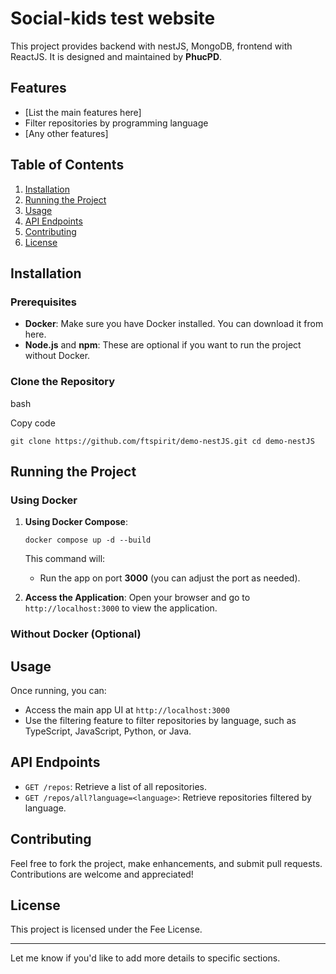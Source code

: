 # Social-kids test website

This project provides backend with nestJS, MongoDB, frontend with ReactJS. It is designed and maintained by **PhucPD**.

## Features

- [List the main features here]
- Filter repositories by programming language
- [Any other features]

## Table of Contents

1.  [Installation](#installation)
2.  [Running the Project](#running-the-project)
3.  [Usage](#usage)
4.  [API Endpoints](#api-endpoints)
5.  [Contributing](#contributing)
6.  [License](#license)

## Installation

### Prerequisites

- **Docker**: Make sure you have Docker installed. You can download it from here.
- **Node.js** and **npm**: These are optional if you want to run the project without Docker.

### Clone the Repository

bash

Copy code

`git clone https://github.com/ftspirit/demo-nestJS.git
cd demo-nestJS`

## Running the Project

### Using Docker

1.  **Using Docker Compose**:

    `docker compose up -d --build`

    This command will:

    - Run the app on port **3000** (you can adjust the port as needed).

2.  **Access the Application**: Open your browser and go to `http://localhost:3000` to view the application.

### Without Docker (Optional)

## Usage

Once running, you can:

- Access the main app UI at `http://localhost:3000`
- Use the filtering feature to filter repositories by language, such as TypeScript, JavaScript, Python, or Java.

## API Endpoints

- `GET /repos`: Retrieve a list of all repositories.
- `GET /repos/all?language=<language>`: Retrieve repositories filtered by language.

## Contributing

Feel free to fork the project, make enhancements, and submit pull requests. Contributions are welcome and appreciated!

## License

This project is licensed under the Fee License.

---

Let me know if you'd like to add more details to specific sections.
